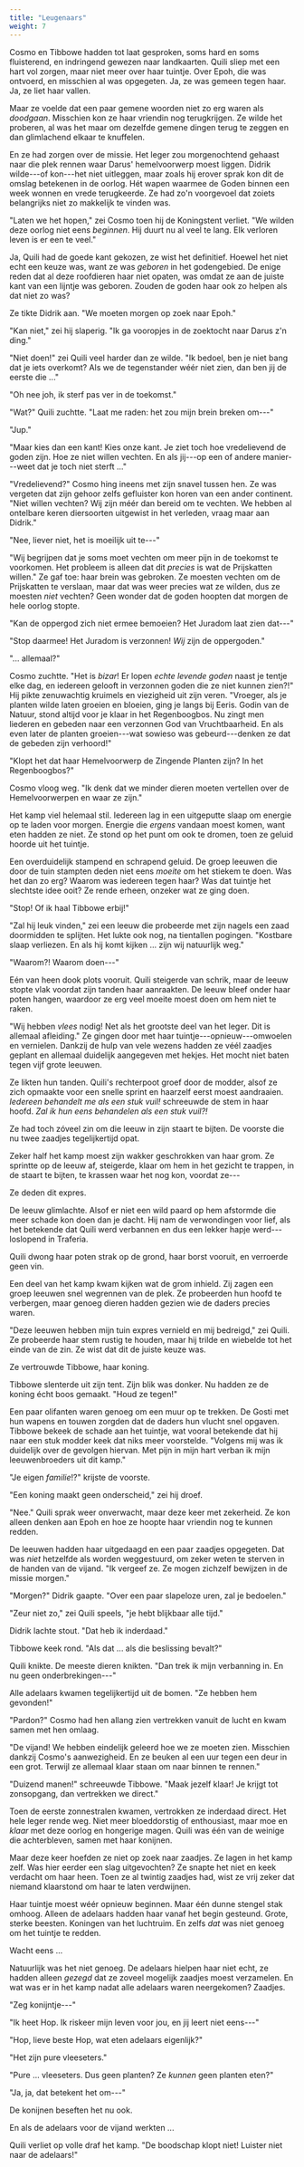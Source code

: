 ```yaml
---
title: "Leugenaars"
weight: 7
---
```


Cosmo en Tibbowe hadden tot laat gesproken, soms hard en soms fluisterend, en indringend gewezen naar landkaarten. Quili sliep met een hart vol zorgen, maar niet meer over haar tuintje. Over Epoh, die was ontvoerd, en misschien al was opgegeten. Ja, ze was gemeen tegen haar. Ja, ze liet haar vallen. 

Maar ze voelde dat een paar gemene woorden niet zo erg waren als _doodgaan_. Misschien kon ze haar vriendin nog terugkrijgen. Ze wilde het proberen, al was het maar om dezelfde gemene dingen terug te zeggen en dan glimlachend elkaar te knuffelen.

En ze had zorgen over de missie. Het leger zou morgenochtend gehaast naar die plek rennen waar Darus' hemelvoorwerp moest liggen. Didrik wilde---of kon---het niet uitleggen, maar zoals hij erover sprak kon dit de omslag betekenen in de oorlog. Hét wapen waarmee de Goden binnen een week wonnen en vrede terugkeerde. Ze had zo'n voorgevoel dat zoiets belangrijks niet zo makkelijk te vinden was.

"Laten we het hopen," zei Cosmo toen hij de Koningstent verliet. "We wilden deze oorlog niet eens _beginnen_. Hij duurt nu al veel te lang. Elk verloren leven is er een te veel."

Ja, Quili had de goede kant gekozen, ze wist het definitief. Hoewel het niet echt een keuze was, want ze was _geboren_ in het godengebied. De enige reden dat al deze roofdieren haar niet opaten, was omdat ze aan de juiste kant van een lijntje was geboren. Zouden de goden haar ook zo helpen als dat niet zo was?

Ze tikte Didrik aan. "We moeten morgen op zoek naar Epoh."

"Kan niet," zei hij slaperig. "Ik ga vooropjes in de zoektocht naar Darus z'n ding."

"Niet doen!" zei Quili veel harder dan ze wilde. "Ik bedoel, ben je niet bang dat je iets overkomt? Als we de tegenstander wéér niet zien, dan ben jij de eerste die ..."

"Oh nee joh, ik sterf pas ver in de toekomst."

"Wat?" Quili zuchtte. "Laat me raden: het zou mijn brein breken om---"

"Jup."

"Maar kies dan een kant! Kies onze kant. Je ziet toch hoe vredelievend de goden zijn. Hoe ze niet willen vechten. En als jij---op een of andere manier---weet dat je toch niet sterft ..."

"Vredelievend?" Cosmo hing ineens met zijn snavel tussen hen. Ze was vergeten dat zijn gehoor zelfs gefluister kon horen van een ander continent. "Niet willen vechten? Wij zijn méér dan bereid om te vechten. We hebben al ontelbare keren diersoorten uitgewist in het verleden, vraag maar aan Didrik."

"Nee, liever niet, het is moeilijk uit te---"

"Wij begrijpen dat je soms moet vechten om meer pijn in de toekomst te voorkomen. Het probleem is alleen dat dit _precies_ is wat de Prijskatten willen." Ze gaf toe: haar brein was gebroken. Ze moesten vechten om de Prijskatten te verslaan, maar dat was weer precies wat ze wilden, dus ze moesten _niet_ vechten? Geen wonder dat de goden hoopten dat morgen de hele oorlog stopte.

"Kan de oppergod zich niet ermee bemoeien? Het Juradom laat zien dat---"

"Stop daarmee! Het Juradom is verzonnen! _Wij_ zijn de oppergoden."

"... allemaal?"

Cosmo zuchtte. "Het is _bizar_! Er lopen _echte levende goden_ naast je tentje elke dag, en iedereen gelooft in verzonnen goden die ze niet kunnen zien?!" Hij pikte zenuwachtig kruimels en viezigheid uit zijn veren. "Vroeger, als je planten wilde laten groeien en bloeien, ging je langs bij Eeris. Godin van de Natuur, stond altijd voor je klaar in het Regenboogbos. Nu zingt men liederen en gebeden naar een verzonnen God van Vruchtbaarheid. En als even later de planten groeien---wat sowieso was gebeurd---denken ze dat de gebeden zijn verhoord!"

"Klopt het dat haar Hemelvoorwerp de Zingende Planten zijn? In het Regenboogbos?"

Cosmo vloog weg. "Ik denk dat we minder dieren moeten vertellen over de Hemelvoorwerpen en waar ze zijn."

Het kamp viel helemaal stil. Iedereen lag in een uitgeputte slaap om energie op te laden voor morgen. Energie die _ergens_ vandaan moest komen, want eten hadden ze niet. Ze stond op het punt om ook te dromen, toen ze geluid hoorde uit het tuintje.

Een overduidelijk stampend en schrapend geluid. De groep leeuwen die door de tuin stampten deden niet eens _moeite_ om het stiekem te doen. Was het dan zo erg? Waarom was iedereen tegen haar? Was dat tuintje het slechtste idee ooit? Ze rende erheen, onzeker wat ze ging doen.

"Stop! Of ik haal Tibbowe erbij!"

"Zal hij leuk vinden," zei een leeuw die probeerde met zijn nagels een zaad doormidden te splijten. Het lukte ook nog, na tientallen pogingen. "Kostbare slaap verliezen. En als hij komt kijken ... zijn wij natuurlijk weg."

"Waarom?! Waarom doen---"

Eén van heen dook plots vooruit. Quili steigerde van schrik, maar de leeuw stopte vlak voordat zijn tanden haar aanraakten. De leeuw bleef onder haar poten hangen, waardoor ze erg veel moeite moest doen om hem niet te raken.

"Wij hebben _vlees_ nodig! Net als het grootste deel van het leger. Dit is allemaal afleiding." Ze gingen door met haar tuintje---opnieuw---omwoelen en vernielen. Dankzij de hulp van vele wezens hadden ze véél zaadjes geplant en allemaal duidelijk aangegeven met hekjes. Het mocht niet baten tegen vijf grote leeuwen.

Ze likten hun tanden. Quili's rechterpoot groef door de modder, alsof ze zich opmaakte voor een snelle sprint en haarzelf eerst moest aandraaien. _Iedereen behandelt me als een stuk vuil!_ schreeuwde de stem in haar hoofd. _Zal ik hun eens behandelen als een stuk vuil?!_

Ze had toch zóveel zin om die leeuw in zijn staart te bijten. De voorste die nu twee zaadjes tegelijkertijd opat.

Zeker half het kamp moest zijn wakker geschrokken van haar grom. Ze sprintte op de leeuw af, steigerde, klaar om hem in het gezicht te trappen, in de staart te bijten, te krassen waar het nog kon, voordat ze---

Ze deden dit expres.

De leeuw glimlachte. Alsof er niet een wild paard op hem afstormde die meer schade kon doen dan je dacht. Hij nam de verwondingen voor lief, als het betekende dat Quili werd verbannen en dus een lekker hapje werd---loslopend in Traferia.

Quili dwong haar poten strak op de grond, haar borst vooruit, en verroerde geen vin.

Een deel van het kamp kwam kijken wat de grom inhield. Zij zagen een groep leeuwen snel wegrennen van de plek. Ze probeerden hun hoofd te verbergen, maar genoeg dieren hadden gezien wie de daders precies waren.

"Deze leeuwen hebben mijn tuin expres vernield en mij bedreigd," zei Quili. Ze probeerde haar stem rustig te houden, maar hij trilde en wiebelde tot het einde van de zin. Ze wist dat dit de juiste keuze was.

Ze vertrouwde Tibbowe, haar koning.

Tibbowe slenterde uit zijn tent. Zijn blik was donker. Nu hadden ze de koning écht boos gemaakt. "Houd ze tegen!"

Een paar olifanten waren genoeg om een muur op te trekken. De Gosti met hun wapens en touwen zorgden dat de daders hun vlucht snel opgaven. Tibbowe bekeek de schade aan het tuintje, wat vooral betekende dat hij naar een stuk modder keek dat niks meer voorstelde. "Volgens mij was ik duidelijk over de gevolgen hiervan. Met pijn in mijn hart verban ik mijn leeuwenbroeders uit dit kamp."

"Je eigen _familie_!?" krijste de voorste.

"Een koning maakt geen onderscheid," zei hij droef.

"Nee." Quili sprak weer onverwacht, maar deze keer met zekerheid. Ze kon alleen denken aan Epoh en hoe ze hoopte haar vriendin nog te kunnen redden.

De leeuwen hadden haar uitgedaagd en een paar zaadjes opgegeten. Dat was _niet_ hetzelfde als worden weggestuurd, om zeker weten te sterven in de handen van de vijand. "Ik vergeef ze. Ze mogen zichzelf bewijzen in de missie morgen."

"Morgen?" Didrik gaapte. "Over een paar slapeloze uren, zal je bedoelen."

"Zeur niet zo," zei Quili speels, "je hebt blijkbaar alle tijd."

Didrik lachte stout. "Dat heb ik inderdaad."

Tibbowe keek rond. "Als dat ... als die beslissing bevalt?" 

Quili knikte. De meeste dieren knikten. "Dan trek ik mijn verbanning in. En nu geen onderbrekingen---"

Alle adelaars kwamen tegelijkertijd uit de bomen. "Ze hebben hem gevonden!"

"Pardon?" Cosmo had hen allang zien vertrekken vanuit de lucht en kwam samen met hen omlaag.

"De vijand! We hebben eindelijk geleerd hoe we ze moeten zien. Misschien dankzij Cosmo's aanwezigheid. En ze beuken al een uur tegen een deur in een grot. Terwijl ze allemaal klaar staan om naar binnen te rennen."

"Duizend manen!" schreeuwde Tibbowe. "Maak jezelf klaar! Je krijgt tot zonsopgang, dan vertrekken we direct."

Toen de eerste zonnestralen kwamen, vertrokken ze inderdaad direct. Het hele leger rende weg. Niet meer bloeddorstig of enthousiast, maar moe en _klaar_ met deze oorlog en hongerige magen. Quili was één van de weinige die achterbleven, samen met haar konijnen.

Maar deze keer hoefden ze niet op zoek naar zaadjes. Ze lagen in het kamp zelf. Was hier eerder een slag uitgevochten? Ze snapte het niet en keek verdacht om haar heen. Toen ze al twintig zaadjes had, wist ze vrij zeker dat niemand klaarstond om haar te laten verdwijnen.

Haar tuintje moest wéér opnieuw beginnen. Maar één dunne stengel stak omhoog. Alleen de adelaars hadden haar vanaf het begin gesteund. Grote, sterke beesten. Koningen van het luchtruim. En zelfs _dat_ was niet genoeg om het tuintje te redden. 

Wacht eens ...

Natuurlijk was het niet genoeg. De adelaars hielpen haar niet echt, ze hadden alleen _gezegd_ dat ze zoveel mogelijk zaadjes moest verzamelen. En wat was er in het kamp nadat alle adelaars waren neergekomen? Zaadjes.

"Zeg konijntje---"

"Ik heet Hop. Ik riskeer mijn leven voor jou, en jij leert niet eens---"

"Hop, lieve beste Hop, wat eten adelaars eigenlijk?"

"Het zijn pure vleeseters."

"Pure ... vleeseters. Dus geen planten? Ze _kunnen_ geen planten eten?"

"Ja, ja, dat betekent het om---"

De konijnen beseften het nu ook. 

En als de adelaars voor de vijand werkten ...

Quili verliet op volle draf het kamp. "De boodschap klopt niet! Luister niet naar de adelaars!"